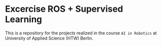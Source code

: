 # Excercise ROS + Supervised Learning

This is a repository for the projects realized in the course `AI in Robotics` at University of Applied Science (HTW) Berlin.
